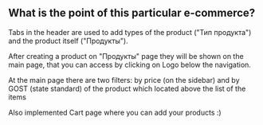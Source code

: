 ## What is the point of this particular e-commerce?

Tabs in the header are used to add types of the product ("Тип продукта") and the product itself ("Продукты").

After creating a product on "Продукты" page they will be shown on the main page, that you can access by clicking on Logo below the navigation.

At the main page there are two filters: by price (on the sidebar) and by GOST (state standard) of the product which located above the list of the items

Also implemented Cart page where you can add your products :)
